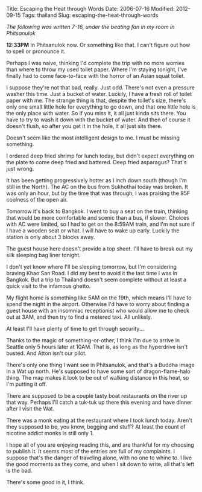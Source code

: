 Title: Escaping the Heat through Words
Date: 2006-07-16
Modified: 2012-09-15
Tags: thailand
Slug: escaping-the-heat-through-words

<em>The following was written 7-16, under the beating fan in my room in Phitsanulok</em>

<strong>12:33PM</strong>
In Phitsanulok now. Or something like that. I can't figure out how to spell or pronounce it.

Perhaps I was naive, thinking I'd complete the trip with no more worries than where to throw my used toilet paper. Where I'm staying tonight, I've finally had to come face-to-face with the horror of an Asian squat toilet.

I suppose they're not that bad, really. Just odd. There's not even a pressure washer this time. Just a bucket of water. Luckily, I have a fresh roll of toilet paper with me. The strange thing is that, despite the toilet's size, there's only one small little hole for everything to go down, and that one little hole is the only place with water. So if you miss it, it all just kinda sits there. You have to try to wash it down with the bucket of water. And then of course it doesn't flush, so after you get it in the hole, it all just sits there.

Doesn't seem like the most intelligent design to me. I must be missing something.

I ordered deep fried shrimp for lunch today, but didn't expect everything on the plate to come deep fried and battered. Deep fried asparagus? That's just wrong.

It has been getting progressively hotter as I inch down south (though I'm still in the North). The AC on the bus from Sukhothai today was broken. It was only an hour, but by the time that was through, I was praising the 95F coolness of the open air.

Tomorrow it's back to Bangkok. I went to buy a seat on the train, thinking that would be more comfortable and scenic than a bus, if slower. Choices with AC were limited, so I had to get on the 8:59AM train, and I'm not sure if I have a wooden seat or what. I will have to wake up early. Luckily the station is only about 3 blocks away.

The guest house here doesn't provide a top sheet. I'll have to break out my silk sleeping bag liner tonight.

I don't yet know where I'll be sleeping tomorrow, but I'm considering braving Khao San Road. I did my best to avoid it the last time I was in Bangkok. But a trip to Thailand doesn't seem complete without at least a quick visit to the infamous ghetto.

My flight home is something like 5AM on the 19th, which means I'll have to spend the night in the airport. Otherwise I'd have to worry about finding a guest house with an insomniac receptionist who would allow me to check out at 3AM, and then try to find a metered taxi. All unlikely.

At least I'll have plenty of time to get through security...

Thanks to the magic of something-or-other, I think I'm due to arrive in Seattle only 5 hours later at 10AM. That is, as long as the hyperdrive isn't busted. And Atton isn't our pilot.

There's only one thing I want see in Phitsanulok, and that's a Buddha image in a Wat up north. He's supposed to have some sort of dragon-flame-halo thing. The map makes it look to be out of walking distance in this heat, so I'm putting it off.

There are supposed to be a couple tasty boat restaurants on the river up that way. Perhaps I'll catch a tuk-tuk up there this evening and have dinner after I visit the Wat.

There was a monk eating at the restaurant where I took lunch today. Aren't they supposed to be, you know, begging and stuff? At least the count of nicotine addict monks is still only 1.

I hope all of you are enjoying reading this, and are thankful for my choosing to publish it. It seems most of the entries are full of my complaints. I suppose that's the danger of traveling alone, with no one to whine to. I live the good moments as they come, and when I sit down to write, all that's left is the bad.

There's some good in it, I think.

